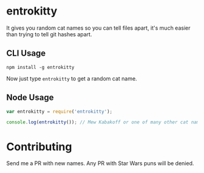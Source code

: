 # entrokitty

It gives you random cat names so you can tell files apart, it's much easier than trying to tell git hashes apart.

## CLI Usage

```
npm install -g entrokitty
```

Now just type `entrokitty` to get a random cat name.


## Node Usage

```javascript
var entrokitty = require('entrokitty');

console.log(entrokitty()); // Mew Kabakoff or one of many other cat names.
```

# Contributing

Send me a PR with new names. Any PR with Star Wars puns will be denied.
